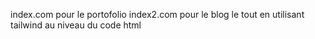index.com pour le portofolio 
index2.com pour le blog
le tout en utilisant tailwind au niveau du code html 
